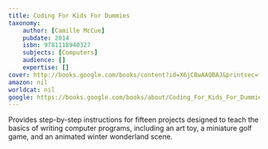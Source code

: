 ```yaml
---
title: Coding For Kids For Dummies
taxonomy:
	author: [Camille McCue]
	pubdate: 2014
	isbn: 9781118940327
	subjects: [Computers]
	audience: []
	expertise: []
cover: http://books.google.com/books/content?id=X6jCBwAAQBAJ&printsec=frontcover&img=1&zoom=1&edge=curl&source=gbs_api
amazon: nil
worldcat: nil
google: https://books.google.com/books/about/Coding_For_Kids_For_Dummies.html?hl=&id=X6jCBwAAQBAJ
---
```

Provides step-by-step instructions for fifteen projects designed to teach the basics of writing computer programs, including an art toy, a miniature golf game, and an animated winter wonderland scene.